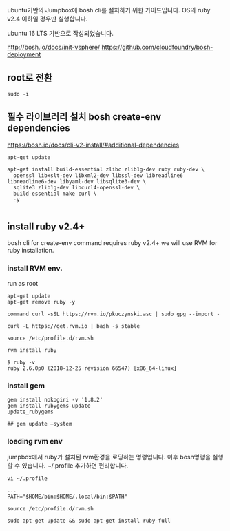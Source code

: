 ubuntu기반의 Jumpbox에 bosh cli를 설치하기 위한 가이드입니다.
OS의 ruby v2.4 이하일 경우만 실행합니다.

ubuntu 16 LTS 기반으로 작성되었습니다.

http://bosh.io/docs/init-vsphere/
https://github.com/cloudfoundry/bosh-deployment

## root로 전환

```
sudo -i
```


## 필수 라이브러리 설치 bosh create-env dependencies
https://bosh.io/docs/cli-v2-install/#additional-dependencies
```
apt-get update

apt-get install build-essential zlibc zlib1g-dev ruby ruby-dev \
  openssl libxslt-dev libxml2-dev libssl-dev libreadline6 libreadline6-dev libyaml-dev libsqlite3-dev \
  sqlite3 zlib1g-dev libcurl4-openssl-dev \
  build-essential make curl \
  -y
  
```


## install ruby v2.4+
bosh cli for create-env command requires ruby v2.4+
we will use RVM for ruby installation.

### install RVM env.
run as root
```
apt-get update
apt-get remove ruby -y

command curl -sSL https://rvm.io/pkuczynski.asc | sudo gpg --import -

curl -L https://get.rvm.io | bash -s stable

source /etc/profile.d/rvm.sh

rvm install ruby

$ ruby -v
ruby 2.6.0p0 (2018-12-25 revision 66547) [x86_64-linux]

```


### install gem

```
gem install nokogiri -v '1.8.2'
gem install rubygems-update
update_rubygems

## gem update —system
```


### loading rvm env
jumpbox에서 ruby가 설치된 rvm환경을 로딩하는 명령입니다.
이후 bosh명령을 실행할 수 있습니다.
~/.profile 추가하면 편리합니다.

```
vi ~/.profile

...
PATH="$HOME/bin:$HOME/.local/bin:$PATH"

source /etc/profile.d/rvm.sh
```

```
sudo apt-get update && sudo apt-get install ruby-full
```
